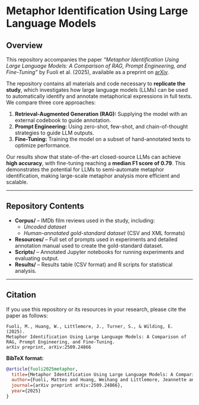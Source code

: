 # Metaphor Identification Using Large Language Models

## Overview

This repository accompanies the paper *“Metaphor Identification Using Large Language Models: A Comparison of RAG, Prompt Engineering, and Fine-Tuning”* by Fuoli et al. (2025), available as a preprint on [arXiv]([URL](https://arxiv.org/abs/2509.24866)).

The repository contains all materials and code necessary to **replicate the study**, which investigates how large language models (LLMs) can be used to automatically identify and annotate metaphorical expressions in full texts. We compare three core approaches:

1. **Retrieval-Augmented Generation (RAG):** Supplying the model with an external codebook to guide annotation.
2. **Prompt Engineering:** Using zero-shot, few-shot, and chain-of-thought strategies to guide LLM outputs.
3. **Fine-Tuning:** Training the model on a subset of hand-annotated texts to optimize performance.

Our results show that state-of-the-art closed-source LLMs can achieve **high accuracy**, with fine-tuning reaching a **median F1 score of 0.79**. This demonstrates the potential for LLMs to semi-automate metaphor identification, making large-scale metaphor analysis more efficient and scalable.

---

## Repository Contents

- **Corpus/** – IMDb film reviews used in the study, including:
  - *Uncoded dataset*
  - *Human-annotated gold-standard dataset* (CSV and XML formats)
- **Resources/** – Full set of prompts used in experiments and detailed annotation manual used to create the gold-standard dataset.
- **Scripts/** – Annotated Jupyter notebooks for running experiments and evaluating output.
- **Results/** – Results table (CSV format) and R scripts for statistical analysis.

---

## Citation

If you use this repository or its resources in your research, please cite the paper as follows:

```
Fuoli, M., Huang, W., Littlemore, J., Turner, S., & Wilding, E. (2025). 
Metaphor Identification Using Large Language Models: A Comparison of RAG, Prompt Engineering, and Fine-Tuning.
arXiv preprint, arXiv:2509.24866
```

**BibTeX format:**

```bibtex
@article{fuoli2025metaphor,
  title={Metaphor Identification Using Large Language Models: A Comparison of RAG, Prompt Engineering, and Fine-Tuning},
  author={Fuoli, Matteo and Huang, Weihang and Littlemore, Jeannette and Turner, Sarah and Wilding, Ellen},
  journal={arXiv preprint arXiv:2509.24866},
  year={2025}
}
```
